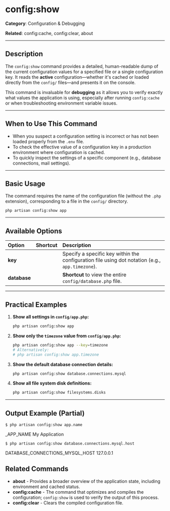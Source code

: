 # config:show

**Category**: Configuration & Debugging

**Related**: config:cache, config:clear, about

---

## Description

The `config:show` command provides a detailed, human-readable dump of the current configuration values for a specified file or a single configuration key. It reads the **active** configuration—whether it's cached or loaded directly from the `config/` files—and presents it on the console.

This command is invaluable for **debugging** as it allows you to verify exactly what values the application is using, especially after running `config:cache` or when troubleshooting environment variable issues.

---

## When to Use This Command

- When you suspect a configuration setting is incorrect or has not been loaded properly from the `.env` file.
- To check the effective value of a configuration key in a production environment where configuration is cached.
- To quickly inspect the settings of a specific component (e.g., database connections, mail settings).

---

## Basic Usage

The command requires the name of the configuration file (without the `.php` extension), corresponding to a file in the `config/` directory.

`php artisan config:show app`

---

## Available Options

| Option | Shortcut | Description |
| :--- | :--- | :--- |
| **key** | | Specify a specific key within the configuration file using dot notation (e.g., `app.timezone`). |
| **database** | | **Shortcut** to view the entire `config/database.php` file. |

---

## Practical Examples

1.  **Show all settings in `config/app.php`:**
    ```bash
    php artisan config:show app
    ```

2.  **Show only the `timezone` value from `config/app.php`:**
    ```bash
    php artisan config:show app --key=timezone
    # Alternatively:
    # php artisan config:show app.timezone 
    ```

3.  **Show the default database connection details:**
    ```bash
    php artisan config:show database.connections.mysql
    ```

4.  **Show all file system disk definitions:**
    ```bash
    php artisan config:show filesystems.disks
    ```

---

## Output Example (Partial)
`$ php artisan config:show app.name`

_APP_NAME My Application

`$ php artisan config:show database.connections.mysql.host`

DATABASE_CONNECTIONS_MYSQL_HOST 127.0.0.1
## Related Commands

- **about** - Provides a broader overview of the application state, including environment and cached status.
- **config:cache** - The command that optimizes and compiles the configuration; `config:show` is used to verify the output of this process.
- **config:clear** - Clears the compiled configuration file.
